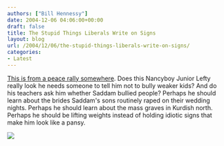 ```yaml
---
authors: ["Bill Hennessy"]
date: 2004-12-06 04:06:00+00:00
draft: false
title: The Stupid Things Liberals Write on Signs
layout: blog
url: /2004/12/06/the-stupid-things-liberals-write-on-signs/
categories:
- Latest
---
```


[This is from a peace rally somewhere](https://soubriquet.net/photos/2003/feb15.php?page=19). Does this Nancyboy Junior Lefty really look he needs someone to tell him not to bully weaker kids? And do his teachers ask him whether Saddam bullied people? Perhaps he should learn about the brides Saddam's sons routinely raped on their wedding nights. Perhaps he should learn about the mass graves in Kurdish north. Perhaps he should be lifting weights instead of holding idiotic signs that make him look like a pansy.   
  
![](https://blog.billhennessy.com/aggbug.aspx?PostID=470)

